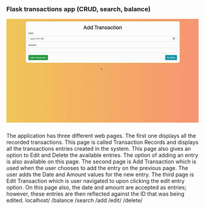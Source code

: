 ### Flask transactions app (CRUD, search, balance)
![gif](flask.gif)
### 
The application has three different web pages. The first one displays all the recorded transactions. This page is called Transaction Records and displays all the transactions entries created in the system. This page also gives an option to Edit and Delete the available entries. The option of adding an entry is also available on this page. The second page is Add Transaction which is used when the user chooses to add the entry on the previous page. The user adds the Date and Amount values for the new entry. The third page is Edit Transaction which is user navigated to upon clicking the edit entry option. On this page also, the date and amount are accepted as entries; however, these entries are then reflected against the ID that was being edited.
localhost/
/balance
/search
/add
/edit/<id>
/delete/<id>